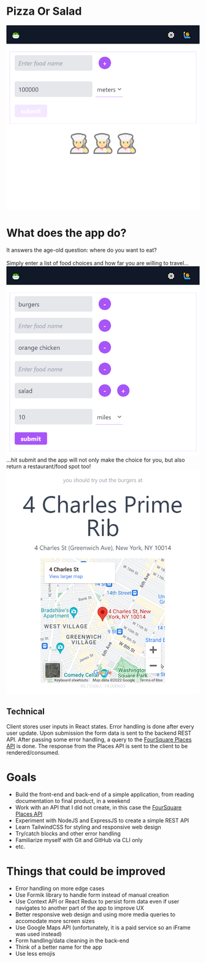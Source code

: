 # Pizza Or Salad

![start_screen](/start_screen.png)

# What does the app do?

It answers the age-old question: where do you want to eat?
<br/>
<br/>
Simply enter a list of food choices and how far you are willing to travel...
<br/>
![selection_screen](/selection_screen.png)
<br/>
...hit submit and the app will not only make the choice for you, but also return a restaurant/food spot too!
![result_screen](/result_screen.png)

## Technical

Client stores user inputs in React states. Error handling is done after every user update. Upon submission the form data is sent to the backend REST API. After passing some error handling, a query to the [FourSquare Places API](https://developer.foursquare.com/docs/places-api-overview) is done. The response from the Places API is sent to the client to be rendered/consumed.

# Goals

- Build the front-end and back-end of a simple application, from reading documentation to final product, in a weekend
- Work with an API that I did not create, in this case the [FourSquare Places API](https://developer.foursquare.com/docs/places-api-overview)
- Experiment with NodeJS and ExpressJS to create a simple REST API
- Learn TailwindCSS for styling and responsive web design
- Try/catch blocks and other error handling
- Familiarize myself with Git and GitHub via CLI only
- etc.

# Things that could be improved

- Error handling on more edge cases
- Use Formik library to handle form instead of manual creation
- Use Context API or React Redux to persist form data even if user navigates to another part of the app to improve UX
- Better responsive web design and using more media queries to accomodate more screen sizes
- Use Google Maps API (unfortunately, it is a paid service so an iFrame was used instead)
- Form handling/data cleaning in the back-end
- Think of a better name for the app
- Use less emojis
